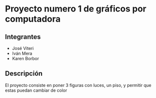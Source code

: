 # Proyecto numero 1 de gráficos por computadora

## Integrantes

* José Viteri
* Iván Mera
* Karen Borbor

## Descripción

El proyecto consiste en poner 3 figuras con luces, un piso, y permitir que estas puedan cambiar de color